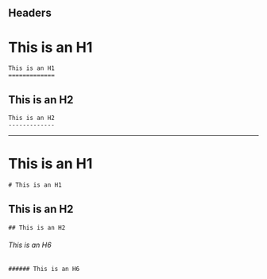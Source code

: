 ## Headers  
This is an H1
=============
    This is an H1
    =============
This is an H2
-------------
    This is an H2
    -------------

----------
# This is an H1
    # This is an H1

## This is an H2
	## This is an H2

###### This is an H6
	###### This is an H6
